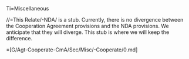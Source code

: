 Ti=Miscellaneous

//=This Relate/-NDA/ is a stub.  Currently, there is no divergence between the Cooperation Agreement provisions and the NDA provisions.  We anticipate that they will diverge.  This stub is where we will keep the difference.

=[G/Agt-Cooperate-CmA/Sec/Misc/-Cooperate/0.md]
